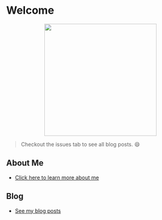 # Welcome

<p align="center">
  <img src="https://user-images.githubusercontent.com/1103708/60845620-8767a000-a1a2-11e9-8aa8-50dfdab0033b.png" width="300"/>
</p>

> Checkout the issues tab to see all blog posts. :smile:

## About Me

- [Click here to learn more about me](https://github.com/mayank23/blog/issues/3)

## Blog

- [See my blog posts](https://github.com/mayank23/blog/issues)
